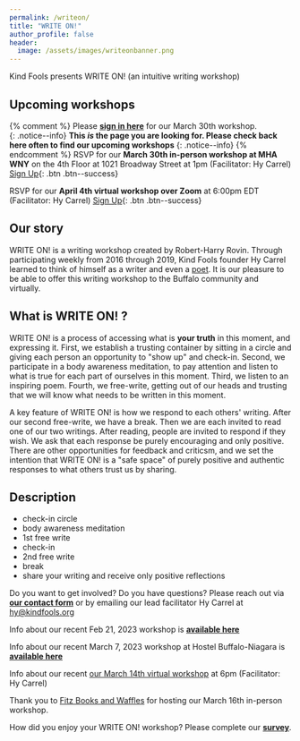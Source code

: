 ```yaml
---
permalink: /writeon/
title: "WRITE ON!"
author_profile: false
header:
  image: /assets/images/writeonbanner.png
---
```


Kind Fools presents WRITE ON! (an intuitive writing workshop)

## Upcoming workshops
{% comment %}
Please **[sign in here](/signin/)** for our March 30th workshop.<br>
{: .notice--info}
**This *is* the page you are looking for. Please check back here often to find our upcoming workshops**
{: .notice--info}
{% endcomment %}
RSVP for our **March 30th in-person workshop at MHA WNY** on the 4th Floor at 1021 Broadway Street at 1pm (Facilitator: Hy Carrel) [Sign Up](/signups/writeon20230330/){: .btn .btn--success}

RSVP for our **April 4th virtual workshop over Zoom** at 6:00pm EDT (Facilitator: Hy Carrel) [Sign Up](/signups/writeon20230404/){: .btn .btn--success}

## Our story 

WRITE ON! is a writing workshop created by Robert-Harry Rovin. Through participating weekly from 2016 through 2019, Kind Fools founder Hy Carrel learned to think of himself as a writer and even a [poet](https://withkindness.org). It is our pleasure to be able to offer this writing workshop to the Buffalo community and virtually.

## What is WRITE ON! ?

WRITE ON! is a process of accessing what is **your truth** in this moment, and expressing it. First, we establish a trusting container by sitting in a circle and giving each person an opportunity to "show up" and check-in. Second, we participate in a body awareness meditation, to pay attention and listen to what is true for each part of ourselves in this moment. Third, we listen to an inspiring poem. Fourth, we free-write, getting out of our heads and trusting that we will know what needs to be written in this moment. 

A key feature of WRITE ON! is how we respond to each others' writing. After our second free-write, we have a break. Then we are each invited to read one of our two writings. After reading, people are invited to respond if they wish. We ask that each response be purely encouraging and only positive. There are other opportunities for feedback and criticsm, and we set the intention that WRITE ON! is a "safe space" of purely positive and authentic responses to what others trust us by sharing.

## Description

* check-in circle
* body awareness meditation
* 1st free write
* check-in
* 2nd free write
* break
* share your writing and receive only positive reflections

Do you want to get involved? Do you have questions? Please reach out via **[our contact form](
/interest/)** or by emailing our lead facilitator Hy Carrel at [hy@kindfools.org](mailto:hy@kindfools.org)

Info about our recent Feb 21, 2023 workshop is **[available here](https://www.facebook.com/events/593084972216087)**

Info about our recent March 7, 2023 workshop at Hostel Buffalo-Niagara is **[available here](https://www.facebook.com/events/161314222995251)**

Info about our recent [our March 14th virtual workshop](https://www.facebook.com/events/1637487610014641) at 6pm (Facilitator: Hy Carrel)

Thank you to [Fitz Books and Waffles](https://www.fitzbooks.net) for hosting our March 16th in-person workshop.

How did you enjoy your WRITE ON! workshop? Please complete our **[survey](/survey/)**.
